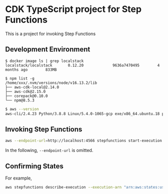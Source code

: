 # CDK TypeScript project for Step Functions

This is a project for invoking Step Functions

## Development Environment

```
$ docker image ls | grep localstack
localstack/localstack       0.12.20             9636a7470495        4 months ago        833MB
```

```
$ npm list -g
/home/xxx/.nvm/versions/node/v16.13.2/lib
├── aws-cdk-local@2.14.0
├── aws-cdk@2.15.0
├── corepack@0.10.0
└── npm@8.5.3
```

```sh
$ aws --version
aws-cli/2.4.23 Python/3.8.8 Linux/5.4.0-1065-gcp exe/x86_64.ubuntu.18 prompt/off
```

## Invoking Step Functions

```sh
aws --endpoint-url=http://localhost:4566 stepfunctions start-execution --state-machine-arn "arn:aws:states:us-east-1:000000000000:stateMachine:FibonacciStateMachine"
```

In the following, `--endpoint-url` is omitted.

## Confirming States

For example,

```sh
aws stepfunctions describe-execution --execution-arn "arn:aws:states:us-east-1:000000000000:execution:FibonacciStateMachine:07070145-dd61-45cf-86e1-57086e75a74a"
```

